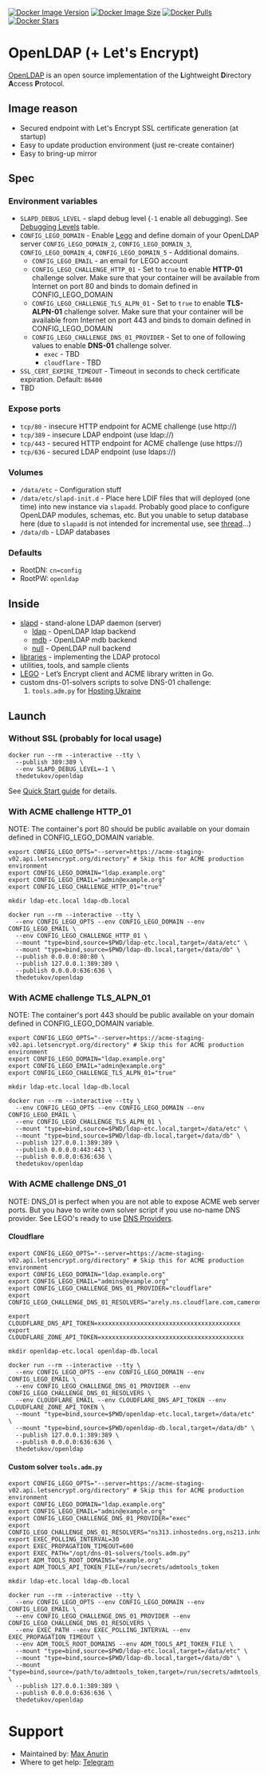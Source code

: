 [![Docker Image Version](https://img.shields.io/docker/v/thedetukov/openldap?sort=date&label=Version)](https://hub.docker.com/r/thedetukov/openldap/tags)
[![Docker Image Size](https://img.shields.io/docker/image-size/thedetukov/openldap?label=Image%20Size)](https://hub.docker.com/r/thedetukov/openldap/tags)
[![Docker Pulls](https://img.shields.io/docker/pulls/thedetukov/openldap?label=Pulls)](https://hub.docker.com/r/thedetukov/openldap)
[![Docker Stars](https://img.shields.io/docker/stars/thedetukov/openldap?label=Docker%20Stars)](https://hub.docker.com/r/thedetukov/openldap)

# OpenLDAP (+ Let's Encrypt)

[OpenLDAP](https://www.openldap.org/) is an open source implementation of the **L**ightweight **D**irectory **A**ccess **P**rotocol.

## Image reason

* Secured endpoint with Let's Encrypt SSL certificate generation (at startup)
* Easy to update production environment (just re-create container)
* Easy to bring-up mirror

## Spec

### Environment variables

* `SLAPD_DEBUG_LEVEL` - slapd debug level (`-1` enable all debugging). See [Debugging Levels](https://www.openldap.org/doc/admin23/runningslapd.html) table.
* `CONFIG_LEGO_DOMAIN` - Enable [Lego](https://github.com/go-acme/lego) and define domain of your OpenLDAP server
  `CONFIG_LEGO_DOMAIN_2`, `CONFIG_LEGO_DOMAIN_3`, `CONFIG_LEGO_DOMAIN_4`, `CONFIG_LEGO_DOMAIN_5` - Additional domains.
  * `CONFIG_LEGO_EMAIL` - an email for LEGO account
  * `CONFIG_LEGO_CHALLENGE_HTTP_01` - Set to `true` to enable __HTTP-01__ challenge solver. Make sure that your container will be available from Internet on port 80 and binds to domain defined in CONFIG_LEGO_DOMAIN
  * `CONFIG_LEGO_CHALLENGE_TLS_ALPN_01` - Set to `true` to enable __TLS-ALPN-01__ challenge solver. Make sure that your container will be available from Internet on port 443 and binds to domain defined in CONFIG_LEGO_DOMAIN
  * `CONFIG_LEGO_CHALLENGE_DNS_01_PROVIDER` - Set to one of following values to enable __DNS-01__ challenge solver.
    * `exec` - TBD
    * `cloudflare` - TBD
* `SSL_CERT_EXPIRE_TIMEOUT` - Timeout in seconds to check certificate expiration. Default: `86400`
* TBD

### Expose ports

* `tcp/80` - insecure HTTP endpoint for ACME challenge (use http://)
* `tcp/389` - insecure LDAP endpoint (use ldap://)
* `tcp/443` - secured HTTP endpoint for ACME challenge (use https://)
* `tcp/636` - secured LDAP endpoint (use ldaps://)
 
### Volumes

* `/data/etc` - Configuration stuff
* `/data/etc/slapd-init.d` - Place here LDIF files that will deployed (one time) into new instance via `slapadd`. Probably good place to configure OpenLDAP modules, schemas, etc. But you unable to setup database here (due to `slapadd` is not intended for incremental use, see [thread](https://www.openldap.org/lists/openldap-software/200807/msg00101.html)...)
* `/data/db` - LDAP databases

### Defaults

* RootDN: `cn=config`
* RootPW: `openldap`

## Inside

* [slapd](https://www.openldap.org/software/man.cgi?query=slapd) - stand-alone LDAP daemon (server)
  * [ldap](https://pkgs.alpinelinux.org/package/v3.18/main/armhf/openldap-back-ldap) - OpenLDAP ldap backend
  * [mdb](https://pkgs.alpinelinux.org/package/v3.18/main/armhf/openldap-back-mdb) - OpenLDAP mdb backend
  * [null](https://pkgs.alpinelinux.org/package/v3.18/main/armhf/openldap-back-null) - OpenLDAP null backend
* [libraries](https://www.openldap.org/software/man.cgi?query=ldap) - implementing the LDAP protocol
* utilities, tools, and sample clients
* [LEGO](https://go-acme.github.io/lego/) - Let’s Encrypt client and ACME library written in Go.
* custom dns-01-solvers scripts to solve DNS-01 challenge:
  1. `tools.adm.py` for [Hosting Ukraine](https://www.ukraine.com.ua/)

## Launch

### Without SSL (probably for local usage)

```shell
docker run --rm --interactive --tty \
  --publish 389:389 \
  --env SLAPD_DEBUG_LEVEL=-1 \
  thedetukov/openldap
```

See [Quick Start guide](https://github.com/thedetukov/docker-images/blob/openldap/quick-start/README.md) for details.

### With ACME challenge HTTP_01

NOTE: The container's port 80 should be public available on your domain defined in CONFIG_LEGO_DOMAIN variable.

```shell
export CONFIG_LEGO_OPTS="--server=https://acme-staging-v02.api.letsencrypt.org/directory" # Skip this for ACME production environment
export CONFIG_LEGO_DOMAIN="ldap.example.org"
export CONFIG_LEGO_EMAIL="admin@example.org"
export CONFIG_LEGO_CHALLENGE_HTTP_01="true"

mkdir ldap-etc.local ldap-db.local

docker run --rm --interactive --tty \
  --env CONFIG_LEGO_OPTS --env CONFIG_LEGO_DOMAIN --env CONFIG_LEGO_EMAIL \
  --env CONFIG_LEGO_CHALLENGE_HTTP_01 \
  --mount "type=bind,source=$PWD/ldap-etc.local,target=/data/etc" \
  --mount "type=bind,source=$PWD/ldap-db.local,target=/data/db" \
  --publish 0.0.0.0:80:80 \
  --publish 127.0.0.1:389:389 \
  --publish 0.0.0.0:636:636 \
  thedetukov/openldap
```

### With ACME challenge TLS_ALPN_01

NOTE: The container's port 443 should be public available on your domain defined in CONFIG_LEGO_DOMAIN variable.

```shell
export CONFIG_LEGO_OPTS="--server=https://acme-staging-v02.api.letsencrypt.org/directory" # Skip this for ACME production environment
export CONFIG_LEGO_DOMAIN="ldap.example.org"
export CONFIG_LEGO_EMAIL="admin@example.org"
export CONFIG_LEGO_CHALLENGE_TLS_ALPN_01="true"

mkdir ldap-etc.local ldap-db.local

docker run --rm --interactive --tty \
  --env CONFIG_LEGO_OPTS --env CONFIG_LEGO_DOMAIN --env CONFIG_LEGO_EMAIL \
  --env CONFIG_LEGO_CHALLENGE_TLS_ALPN_01 \
  --mount "type=bind,source=$PWD/ldap-etc.local,target=/data/etc" \
  --mount "type=bind,source=$PWD/ldap-db.local,target=/data/db" \
  --publish 127.0.0.1:389:389 \
  --publish 0.0.0.0:443:443 \
  --publish 0.0.0.0:636:636 \
  thedetukov/openldap
```

### With ACME challenge DNS_01

NOTE: DNS_01 is perfect when you are not able to expose ACME web server ports. But you have to write own solver script if you use no-name DNS provider. See LEGO's ready to use [DNS Providers](https://go-acme.github.io/lego/dns/).

#### Cloudflare

```shell
export CONFIG_LEGO_OPTS="--server=https://acme-staging-v02.api.letsencrypt.org/directory" # Skip this for ACME production environment
export CONFIG_LEGO_DOMAIN="ldap.example.org"
export CONFIG_LEGO_EMAIL="admins@example.org"
export CONFIG_LEGO_CHALLENGE_DNS_01_PROVIDER="cloudflare"
export CONFIG_LEGO_CHALLENGE_DNS_01_RESOLVERS="arely.ns.cloudflare.com,cameron.ns.cloudflare.com"

export CLOUDFLARE_DNS_API_TOKEN=xxxxxxxxxxxxxxxxxxxxxxxxxxxxxxxxxxxxxxxx
export CLOUDFLARE_ZONE_API_TOKEN=xxxxxxxxxxxxxxxxxxxxxxxxxxxxxxxxxxxxxxxx

mkdir openldap-etc.local openldap-db.local

docker run --rm --interactive --tty \
  --env CONFIG_LEGO_OPTS --env CONFIG_LEGO_DOMAIN --env CONFIG_LEGO_EMAIL \
  --env CONFIG_LEGO_CHALLENGE_DNS_01_PROVIDER --env CONFIG_LEGO_CHALLENGE_DNS_01_RESOLVERS \
  --env CLOUDFLARE_EMAIL --env CLOUDFLARE_DNS_API_TOKEN --env CLOUDFLARE_ZONE_API_TOKEN \
  --mount "type=bind,source=$PWD/openldap-etc.local,target=/data/etc" \
  --mount "type=bind,source=$PWD/openldap-db.local,target=/data/db" \
  --publish 127.0.0.1:389:389 \
  --publish 0.0.0.0:636:636 \
  thedetukov/openldap
```

#### Custom solver `tools.adm.py`

```shell
export CONFIG_LEGO_OPTS="--server=https://acme-staging-v02.api.letsencrypt.org/directory" # Skip this for ACME production environment
export CONFIG_LEGO_DOMAIN="ldap.example.org"
export CONFIG_LEGO_EMAIL="admin@example.org"
export CONFIG_LEGO_CHALLENGE_DNS_01_PROVIDER="exec"
export CONFIG_LEGO_CHALLENGE_DNS_01_RESOLVERS="ns313.inhostedns.org,ns213.inhostedns.net,ns113.inhostedns.com"
export EXEC_POLLING_INTERVAL=30
export EXEC_PROPAGATION_TIMEOUT=600
export EXEC_PATH="/opt/dns-01-solvers/tools.adm.py"
export ADM_TOOLS_ROOT_DOMAINS="example.org"
export ADM_TOOLS_API_TOKEN_FILE=/run/secrets/admtools_token

mkdir ldap-etc.local ldap-db.local

docker run --rm --interactive --tty \
  --env CONFIG_LEGO_OPTS --env CONFIG_LEGO_DOMAIN --env CONFIG_LEGO_EMAIL \
  --env CONFIG_LEGO_CHALLENGE_DNS_01_PROVIDER --env CONFIG_LEGO_CHALLENGE_DNS_01_RESOLVERS \
  --env EXEC_PATH --env EXEC_POLLING_INTERVAL --env EXEC_PROPAGATION_TIMEOUT \
  --env ADM_TOOLS_ROOT_DOMAINS --env ADM_TOOLS_API_TOKEN_FILE \
  --mount "type=bind,source=$PWD/ldap-etc.local,target=/data/etc" \
  --mount "type=bind,source=$PWD/ldap-db.local,target=/data/db" \
  --mount "type=bind,source=/path/to/admtools_token,target=/run/secrets/admtools_token" \
  --publish 127.0.0.1:389:389 \
  --publish 0.0.0.0:636:636 \
  thedetukov/openldap
```


# Support

* Maintained by: [Max Anurin](https://anurin.name/)
* Where to get help: [Telegram](https://t.me/thedetukov)
